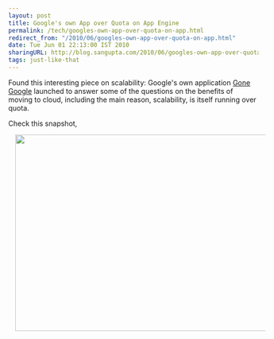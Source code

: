 ```yaml
---
layout: post
title: Google's own App over Quota on App Engine
permalink: /tech/googles-own-app-over-quota-on-app.html
redirect_from: "/2010/06/googles-own-app-over-quota-on-app.html"
date: Tue Jun 01 22:13:00 IST 2010
sharingURL: http://blog.sangupta.com/2010/06/googles-own-app-over-quota-on-app.html
tags: just-like-that
---
```


Found this interesting piece on scalability: Google's own application 
<a href="http://www.gonegoogle.com/">Gone Google</a> launched to answer some of the questions 
on the benefits of moving to cloud, including the main reason, scalability, is itself 
running over quota.

<!-- break here -->

Check this snapshot,

<div class="separator" style="border-bottom: medium none; border-left: medium none; border-right: medium none; border-top: medium none; clear: both; text-align: center;">
    <a href="http://1.bp.blogspot.com/_Igofzvi0TDM/TAU4WmC61kI/AAAAAAAAFZw/pRHeLwTypSs/s1600/GoneGoogle.jpg" imageanchor="1" style="cssfloat: left; margin-left: 1em; margin-right: 1em;"><img border="0" gu="true" height="395" src="http://1.bp.blogspot.com/_Igofzvi0TDM/TAU4WmC61kI/AAAAAAAAFZw/pRHeLwTypSs/s640/GoneGoogle.jpg" width="640"></a>
</div>

